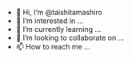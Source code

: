 - 👋 Hi, I’m @taishitamashiro
- 👀 I’m interested in ...
- 🌱 I’m currently learning ...
- 💞️ I’m looking to collaborate on ...
- 📫 How to reach me ...

<!---
taishitamashiro/taishitamashiro is a ✨ special ✨ repository because its `README.md` (this file) appears on your GitHub profile.
You can click the Preview link to take a look at your changes.
--->
